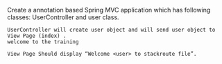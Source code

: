 Create a annotation based Spring MVC application which has following classes: UserController and user class.

    UserController will create user object and will send user object to View Page (index) .
    welcome to the training

    View Page Should display “Welcome <user> to stackroute file”.
